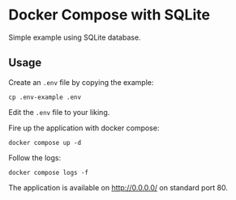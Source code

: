 # Docker Compose with SQLite
Simple example using SQLite database.

## Usage
Create an `.env` file by copying the example:
```shell
cp .env-example .env
```
Edit the `.env` file to your liking.

Fire up the application with docker compose:
```shell
docker compose up -d
```
Follow the logs:
```shell
docker compose logs -f
```

The application is available on http://0.0.0.0/ on standard port 80.
